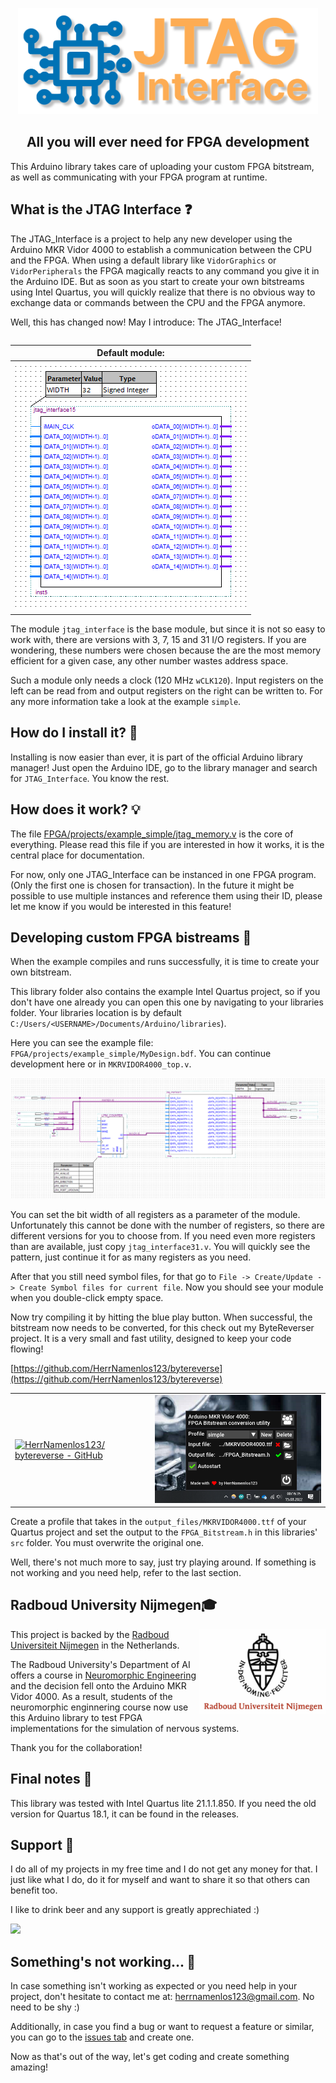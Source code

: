 <p align="center">
<img src="assets/logo.svg" alt="JTAG_Interface logo" height="170px">
</p>

<h2 align="center">All you will ever need for FPGA development</h2>

This Arduino library takes care of uploading your custom FPGA bitstream, as well as communicating with your FPGA program at runtime.

## What is the JTAG Interface ❓

The JTAG_Interface is a project to help any new developer using the Arduino MKR Vidor 4000 to establish a communication between the CPU and the FPGA. When using a default library like `VidorGraphics` or `VidorPeripherals` the FPGA magically reacts to any command you give it in the Arduino IDE. But as soon as you start to create your own bitstreams using Intel Quartus, you will quickly realize that there is no obvious way to exchange data or commands between the CPU and the FPGA anymore.

Well, this has changed now! May I introduce: The JTAG_Interface!

<table align="right">
    <thead>
        <tr>
            <th>Default module:</th>
        </tr>
    </thead>
    <tbody>
        <tr>
            <td>
                <img src="assets/interface.png" alt="JTAG_Interface module">
            </td>
        </tr>
    </tbody>
</table>

The module `jtag_interface` is the base module, but since it is not so easy to work with, there are versions with 3, 7, 15 and 31 I/O registers. If you are wondering, these numbers were chosen because the are the most memory efficient for a given case, any other number wastes address space.

Such a module only needs a clock (120 MHz `wCLK120`). Input registers on the left can be read from and output registers on the right can be written to. For any more information take a look at the example `simple`.

## How do I install it? 💾

Installing is now easier than ever, it is part of the official Arduino library manager! Just open the Arduino IDE, go to the library manager and search for `JTAG_Interface`. You know the rest.

## How does it work? 💡

The file [FPGA/projects/example_simple/jtag_memory.v](FPGA/projects/example_simple/jtag_memory.v) is the core of everything. Please read this file if you are interested in how it works, it is the central place for documentation.

For now, only one JTAG_Interface can be instanced in one FPGA program. (Only the first one is chosen for transaction). In the future it might be possible to use multiple instances and reference them using their ID, please let me know if you would be interested in this feature!

## Developing custom FPGA bistreams 🔨

When the example compiles and runs successfully, it is time to create your own bitstream.

This library folder also contains the example Intel Quartus project, so if you don't have one already you can open this one by navigating to your libraries folder. Your libraries location is by default `C:/Users/<USERNAME>/Documents/Arduino/libraries`).

Here you can see the example file: `FPGA/projects/example_simple/MyDesign.bdf`. You can continue development here or in `MKRVIDOR4000_top.v`.

![JTAG_Interface example usage](assets/example.png)

You can set the bit width of all registers as a parameter of the module. Unfortunately this cannot be done with the number of registers, so there are different versions for you to choose from. If you need even more registers than are available, just copy `jtag_interface31.v`. You will quickly see the pattern, just continue it for as many registers as you need.

After that you still need symbol files, for that go to `File -> Create/Update -> Create Symbol files for current file`. Now you should see your module when you double-click empty space.

Now try compiling it by hitting the blue play button. When successful, the bitstream now needs to be converted, for this check out my ByteReverser project. It is a very small and fast utility, designed to keep your code flowing!

[https://github.com/HerrNamenlos123/bytereverse](https://github.com/HerrNamenlos123/bytereverse)

<table>
    <tbody>
        <tr>
            <td>
                <a href=https://github.com/HerrNamenlos123/bytereverse>
                    <img src="https://gh-card.dev/repos/HerrNamenlos123/bytereverse.svg?fullname=" alt="HerrNamenlos123/   bytereverse - GitHub">
                </a>
            </td>
            <td>
                <a href=https://github.com/HerrNamenlos123/bytereverse>
                    <img src="assets/bytereverse.png" alt="HerrNamenlos123/   bytereverse - GitHub">
                </a>
            </td>
        </tr>
    </tbody>
</table>

Create a profile that takes in the `output_files/MKRVIDOR4000.ttf` of your Quartus project and set the output to the `FPGA_Bitstream.h` in this libraries' `src` folder. You must overwrite the original one.

Well, there's not much more to say, just try playing around. If something is not working and you need help, refer to the last section.

## Radboud University Nijmegen🎓

<a href=https://www.ru.nl/en>
    <img src="assets/Radboud-University-Nijmegen-logo.png" alt="Radboud University Nijmegen logo" align="right" width="40%">
</a>

This project is backed by the [Radboud Universiteit Nijmegen](https://www.ru.nl/en) in the Netherlands.  

The Radboud University's Department of AI offers a course in [Neuromorphic Engineering](https://en.wikipedia.org/wiki/Neuromorphic_engineering) and the decision fell onto the Arduino MKR Vidor 4000. As a result, students of the neuromorphic enginnering course now use this Arduino library to test FPGA implementations for the simulation of nervous systems.  

Thank you for the collaboration!

## Final notes 📃

This library was tested with Intel Quartus lite 21.1.1.850. If you need the old version for Quartus 18.1, it can be found in the releases.

## Support 💪

I do all of my projects in my free time and I do not get any money for that. I just like what I do, do it for myself and want to share it so that others can benefit too.

I like to drink beer and any support is greatly apprechiated :)

<a href="https://www.buymeacoffee.com/herrnamenlos123"><img src="https://img.buymeacoffee.com/button-api/?text=Buy me a beer&emoji=🍺&slug=herrnamenlos123&button_colour=FFDD00&font_colour=000000&font_family=Lato&outline_colour=000000&coffee_colour=ffffff" /></a>

## Something's not working... 💩

In case something isn't working as expected or you need help in your project, don't hesitate to contact me at: <herrnamenlos123@gmail.com>. No need to be shy :)

Additionally, in case you find a bug or want to request a feature or similar, you can go to the [issues tab](https://github.com/HerrNamenlos123/JTAG_Interface/issues) and create one.

Now as that's out of the way, let's get coding and create something amazing!
